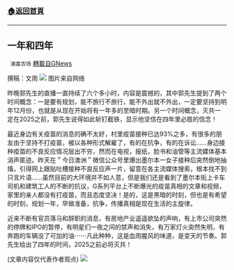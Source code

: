 ###  [:house:返回首頁](https://github.com/ourhimalayas/txt)
---


## 一年和四年
` 澳喜农场` [轉載自GNews](https://gnews.org/zh-hans/1572565/)

撰稿：文雨
![](https://assets.gnews.org/wp-content/uploads/2021/10/一年.png)
图片来自网络

昨晚郭先生的直播一直持续了六个多小时，内容是震撼的，其中郭先生提到了两个时间概念：一是要有规划，能不旅行不旅行，能不外出就不外出，一定要坚持到明年12月份，也就是从现在开始将有一年多的至暗时期。另一个时间概念，灭共一定在2025之前，郭先生说得如此斩钉截铁，显示他坚信在四年里必胜的信念！

最近身边有关疫苗的消息的确不太好，村里疫苗接种已达93%之多，有很多的朋友由于坚持不打疫苗，被以各种形式解雇了，有的在抗争，有的在诉讼……身边接种疫苗的不良反应情况层出不穷，然而在电视，报纸，脸书和油管等主流媒体基本消声匿迹。昨天在＂今日澳洲＂微信公众号里爆出墨尔本一女子接种后突然倒地抽搐，引得网上跟贴吐槽接种不良反应声一片，留意在各主流媒体搜索，根本找不到只言片语……虽然目前的大环境并不如人意，但是我们还是看到了墨尔本街上卡车司机和建筑工人的不断的抗议，G系列平台上不断爆光的疫苗真相的文章和视频，家里的亲人都没有打疫苗，而且态度坚决！是的，这是黑暗的时刻，但也是有希望的时刻，规划一年，早做准备，抗争，传播真相是现在生活的主旋律。

近来不断有官员落马和辞职的消息，有房地产业遥遥欲坠的声响，有上市公司突然的停牌和IPO的暂停，有明星们一夜之间的禁声和消失，有万家灯火突然失明，有奔跑的车辆没了可加的油⋯⋯凡此种种，这是血雨腥风的味道，是变天的节奏。郭先生给出了四年的时间，2025之前必将灭共！

(文章内容仅代表作者观点)
![](https://assets.gnews.org/wp-content/uploads/2021/10/澳喜图标2-1.jpg)
